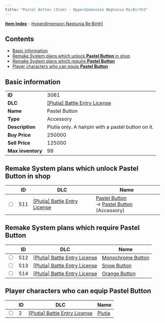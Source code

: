 ```yaml
---
title: "Pastel Button (Item) - Hyperdimension Neptunia Re;Birth1"
---
```


[**Item Index**](/neptunia/rb1/item/index.html) - [Hyperdimension Neptunia Re;Birth1](/neptunia/rb1)

## Contents

- [Basic information](#basic-information)
- [Remake System plans which unlock **Pastel Button** in shop](#remake-system-plans-which-unlock-pastel-button-in-shop)
- [Remake System plans which require **Pastel Button**](#remake-system-plans-which-require-pastel-button)
- [Player characters who can equip **Pastel Button**](#player-characters-who-can-equip-pastel-button)

## Basic information

|   |   |
| -- | -- |
| **ID** | 3061 |
| **DLC** | [[Plutia] Battle Entry License](/neptunia/rb1/dlc/7-plutia.html) |
| **Name** | Pastel Button |
| **Type** | Accessory |
| **Description** | Plutia only. A hairpin with a pastel button on it. |
| **Buy Price** | 250000 |
| **Sell Price** | 125000 |
| **Max inventory** | 99 |


## Remake System plans which unlock **Pastel Button** in shop

|    | ID | DLC | Name |
| -- | -- | --- | ---- |
| <input type="checkbox" id="rb1-remake-7-511" class="trackbox" /> | 511 | [[Plutia] Battle Entry License](/neptunia/rb1/dlc/7-plutia.html) | [Pastel Button](/neptunia/rb1/remake/7-511-pastel-button.html)<br /> → [Pastel Button](/neptunia/rb1/item/7-3061-pastel-button.html) (Accessory) |


## Remake System plans which require **Pastel Button**

|    | ID | DLC | Name |
| -- | -- | --- | ---- |
| <input type="checkbox" id="rb1-quest-7-512" class="trackbox" /> | 512 | [[Plutia] Battle Entry License](/neptunia/rb1/dlc/7-plutia.html) | [Monochrome Button](/neptunia/rb1/quest/7-512-monochrome-button.html) |
| <input type="checkbox" id="rb1-quest-7-513" class="trackbox" /> | 513 | [[Plutia] Battle Entry License](/neptunia/rb1/dlc/7-plutia.html) | [Snow Button](/neptunia/rb1/quest/7-513-snow-button.html) |
| <input type="checkbox" id="rb1-quest-7-514" class="trackbox" /> | 514 | [[Plutia] Battle Entry License](/neptunia/rb1/dlc/7-plutia.html) | [Orange Button](/neptunia/rb1/quest/7-514-orange-button.html) |


## Player characters who can equip **Pastel Button**

|    | ID | DLC | Name |
| -- | -- | --- | ---- |
| <input type="checkbox" id="rb1-player-7-2" class="trackbox" /> | 2 | [[Plutia] Battle Entry License](/neptunia/rb1/dlc/7-plutia.html) | [Plutia](/neptunia/rb1/player/7-2-plutia.html) |
